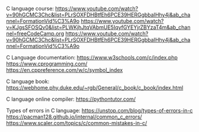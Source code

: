 C language course: 
https://www.youtube.com/watch?v=90hGCMC3Chc&list=PLrSOXFDHBtfEh6PCE39HERGgbbaIHhy4j&ab_channel=FormationVid%C3%A9o
https://www.youtube.com/watch?v=KJgsSFOSQv0&list=PLWKjhJtqVAbmUE5IqyfGYEYjrZBYzaT4m&ab_channel=freeCodeCamp.org
https://www.youtube.com/watch?v=90hGCMC3Chc&list=PLrSOXFDHBtfEh6PCE39HERGgbbaIHhy4j&ab_channel=FormationVid%C3%A9o

C Language documentation:
https://www.w3schools.com/c/index.php
https://www.cprogramming.com/
https://en.cppreference.com/w/c/symbol_index

C language book: 
https://webhome.phy.duke.edu/~rgb/General/c_book/c_book/index.html

C language online compiler: 
https://pythontutor.com/

Types of errors in C language:
https://unstop.com/blog/types-of-errors-in-c
https://pacman128.github.io/internal/common_c_errors/
https://www.scaler.com/topics/c/common-mistakes-in-c/